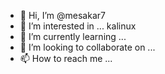 - 👋 Hi, I’m @mesakar7
- 👀 I’m interested in ... kalinux
- 🌱 I’m currently learning ...
- 💞️ I’m looking to collaborate on ...
- 📫 How to reach me ...

<!---
mesakar7/mesakar7 is a ✨ special ✨ repository because its `README.md` (this file) appears on your GitHub profile.
You can click the Preview link to take a look at your changes.
--->
